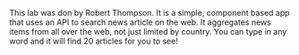This lab was don by Robert Thompson. It is a simple, component based app that uses an API to search news article on the web. It aggregates news items from all over the web, not just limited by country. You can type in any word and it will find 20 articles for you to see!